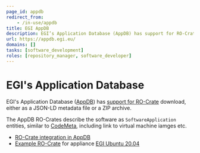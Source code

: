 ```yaml
---
page_id: appdb
redirect_from:
    - /in-use/appdb
title: EGI AppDB
description: EGI’s Application Database (AppDB) has support for RO-Crate download, either as a JSON-LD metadata file or a ZIP archive.
url: https://appdb.egi.eu/
domains: []
tasks: [software_development]
roles: [repository_manager, software_developer]
---
```


# EGI's Application Database

EGI's Application Database ([AppDB](https://appdb.egi.eu/)) has [support for RO-Crate](https://wiki.appdb.egi.eu/docs/integration/ro-crate/) download, either as a JSON-LD metadata file or a ZIP archive.

The AppDB RO-Crates describe the software as `SoftwareApplication` entities, similar to [CodeMeta](https://codemeta.github.io/), including link to virtual machine iamges etc. 

* [RO-Crate integration in AppDB](https://wiki.appdb.egi.eu/docs/integration/ro-crate/)
* [Example RO-Crate](https://appdb.egi.eu/store/vappliance/egi.ubuntu.20.04#) for appliance [EGI Ubuntu 20.04](https://appdb.egi.eu/store/vappliance/egi.ubuntu.20.04)
